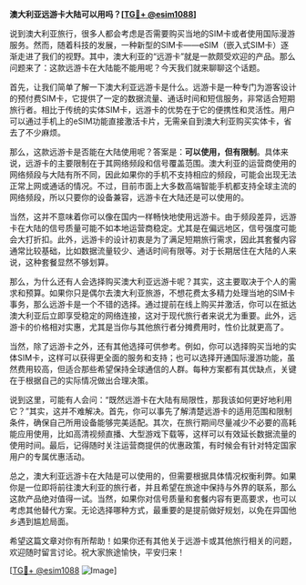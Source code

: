 **澳大利亚远游卡大陆可以用吗？[[TG💪+ @esim1088](https://t.me/s/esim1088)]**

说到澳大利亚旅行，很多人都会考虑是否需要购买当地的SIM卡或者使用国际漫游服务。然而，随着科技的发展，一种新型的SIM卡——eSIM（嵌入式SIM卡）逐渐走进了我们的视野。其中，澳大利亚的“远游卡”就是一款颇受欢迎的产品。那么问题来了：这款远游卡在大陆能不能用呢？今天我们就来聊聊这个话题。

首先，让我们简单了解一下澳大利亚远游卡是什么。远游卡是一种专门为游客设计的预付费SIM卡，它提供了一定的数据流量、通话时间和短信服务，非常适合短期旅行者。相比于传统的实体SIM卡，远游卡的优势在于它的便携性和灵活性。用户可以通过手机上的eSIM功能直接激活卡片，无需亲自到澳大利亚购买实体卡，省去了不少麻烦。

那么，这款远游卡是否能在大陆使用呢？答案是：**可以使用，但有限制**。具体来说，远游卡的主要限制在于其网络频段和信号覆盖范围。澳大利亚的运营商使用的网络频段与大陆有所不同，因此如果你的手机不支持相应的频段，可能会出现无法正常上网或通话的情况。不过，目前市面上大多数高端智能手机都支持全球主流的网络频段，所以只要你的设备兼容，远游卡在大陆还是可以使用的。

当然，这并不意味着你可以像在国内一样畅快地使用远游卡。由于频段差异，远游卡在大陆的信号质量可能不如本地运营商稳定。尤其是在偏远地区，信号强度可能会大打折扣。此外，远游卡的设计初衷是为了满足短期旅行需求，因此其套餐内容通常比较基础，比如数据流量较少、通话时间有限等。对于长期居住在大陆的人来说，这种套餐显然不够划算。

那么，为什么还有人会选择购买澳大利亚远游卡呢？其实，这主要取决于个人的需求和预算。如果你只是偶尔去澳大利亚旅游，不想花费太多精力处理当地的SIM卡事务，那么远游卡是一个不错的选择。通过提前在线上购买并激活，你可以在抵达澳大利亚后立即享受稳定的网络连接，这对于现代旅行者来说尤为重要。此外，远游卡的价格相对实惠，尤其是当你与其他旅行者分摊费用时，性价比就更高了。

当然，除了远游卡之外，还有其他选择可供参考。例如，你可以选择购买当地的实体SIM卡，这样可以获得更全面的服务和支持；也可以选择开通国际漫游功能，虽然费用较高，但适合那些希望保持全球通信的人群。每种方案都有其优缺点，关键在于根据自己的实际情况做出合理决策。

说到这里，可能有人会问：“既然远游卡在大陆有局限性，那我该如何更好地利用它？”其实，这并不难解决。首先，你可以事先了解清楚远游卡的适用范围和限制条件，确保自己所用设备能够完美适配。其次，在旅行期间尽量减少不必要的高耗能应用使用，比如高清视频直播、大型游戏下载等，这样可以有效延长数据流量的使用时间。最后，记得随时关注运营商提供的优惠政策，有时候会有针对特定国家用户的专属优惠活动。

总之，澳大利亚远游卡在大陆是可以使用的，但需要根据具体情况权衡利弊。如果你是一位即将前往澳大利亚的旅行者，并且希望在旅途中保持与外界的联系，那么这款产品绝对值得一试。当然，如果你对信号质量和套餐内容有更高要求，也可以考虑其他替代方案。无论选择哪种方式，最重要的是提前做好规划，以免在异国他乡遇到尴尬局面。

希望这篇文章对你有所帮助！如果你还有其他关于远游卡或其他旅行相关的问题，欢迎随时留言讨论。祝大家旅途愉快，平安归来！

[[TG💪+ @esim1088](https://t.me/s/esim1088) ![Image](https://i.postimg.cc/4NQfJmqS/Snipaste-2025-05-13-00-14-12.png)]